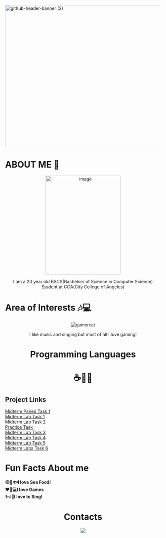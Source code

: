 <img width="1700" height="460" alt="github-header-banner (2)" src="https://github.com/user-attachments/assets/b38f1be9-99b6-4d2b-af3a-e75cf127c524" />

# ABOUT ME 🙌 
<p align="center">
<img width="242" height="320" alt="image" src="https://github.com/user-attachments/assets/adc6b7c9-d3c0-4491-8d2d-fe4763816f37">
</p>

<p align=center>
I am a 20 year old BSCS(Bachelors of Science in Computer Science) Student at CCA(City College of Angeles) 
</p>

# Area of Interests 🎶💻
<p align="center">
  <img src="https://github.com/user-attachments/assets/b86ca8f2-381d-40ea-8499-75fe1f0d8d71" alt="gamercat">
</p>
<p align="center">
I like music and singing but most of all I love gaming!
</p>

<h1 align="center">Programming Languages</h1>
<h1 align="center">☕🐍🌊</h1>

## Project Links
[Midterm Paired Task 1](https://docs.google.com/document/d/1k6nrV-B6ZsjLcHLRbdho_AGRCIUi0HmFpmMyYx62Y7U/edit?usp=sharing) <br>
[Midterm Lab Task 1](https://docs.google.com/document/d/1dZqBOe-jKK36t_NuLSxd46qY3YplKpG5pWCh9JwgulY/edit?usp=sharing) <br>
[Midterm Lab Task 2](https://docs.google.com/document/d/1oTAJEtRCqboAiGpJjy8G0u_FklBSzN5pJg06LeV01Y8/edit?usp=sharing) <br>
[Practice Task](https://docs.google.com/document/d/18TWNnV0cxSg1js_vMVL-_RfANAndRHH7xsjWbLaib08/edit?usp=sharing) <br>
[Midterm Lab Task 3](https://docs.google.com/document/d/1Ad53XnQICES-XSk4hwE8BfnmJoiyzgMIJAPpQYyzFDE/edit?usp=sharing) <br>
[Midterm Lab Task 4](https://docs.google.com/document/d/12QqbKo08g5Av6MzE0RE6hcTYc7Z56qABhqwCa4g-43Q/edit?usp=sharing) <br>
[Midterm Lab Task 5](https://docs.google.com/document/d/17KYBR33KV1wRY1N10nK0QEREko1A0vX5TmDbUhKNcFE/edit?usp=sharing) <br>
[Midterm Laba Task 6](https://docs.google.com/document/d/1srbWUvbwBU64aq4YaYHE4nEYhZh1mr1kNzhfk7sglAA/edit?usp=sharing)

# Fun Facts About me
**😜🐙🐟I love Sea Food!** <br>
**❤️🌌💻I love Games** <br>
**✨🎶🎵I love to Sing!**

<h1 align="center">Contacts</h1>

<p align="center">
  <a href="https://www.facebook.com/edge.pangilinan.771">
    <img src="https://img.shields.io/badge/Facebook-1877F2?style=for-the-badge&logo=facebook&logoColor=white" />
  </a>
</p>
